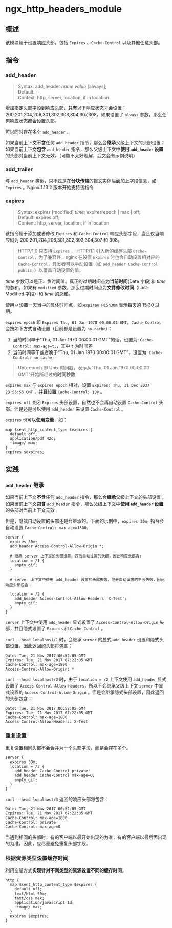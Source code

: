 # ngx_http_headers_module

## 概述

该模块用于设置响应头部，包括 `Expires` 、`Cache-Control` 以及其他任意头部。

## 指令

### add_header

> Syntax: add_header *name* *value* [always];  
> Default: --  
> Context: http, server, location, if in location

增加指定头部字段到响应头部，**只有**以下响应状态才会设置：200,201,204,206,301,302,303,304,307,308。如果设置了 `always` 参数，那么任何响应状态都会设置头部。

可以同时存在多个 `add_header` 。

如果当前上下文**不含**任何 `add_header` 指令，那么会**继承**父级上下文的头部设置；如果当前上下文**包含** `add_header` 指令，那么父级上下文中**使用 `add_header` 设置**的头部对当前上下文无效。（可能不太好理解，后文会有示例说明）

### add_trailer

与 `add_header` 类似，只不过是在**分块传输**的报文实体后面加上字段信息，如 `Expires` 。Nginx 1.13.2 版本开始支持该指令

### expires

> Syntax: expires [modified] *time*; expires epoch | max | off;  
> Default: expires off;  
> Content: http, server, location, if in location  

该指令用于添加或者修改 `Expires` 和 `Cache-Control` 响应头部字段，当且仅当响应码为 200,201,204,206,301,302,303,304,307 和 308。

> HTTP/1.0 只支持 `Expires` ， HTTP/1.1 引入新的缓存头部 `Cache-Control`，为了兼容性，nginx 在设置 `Expires` 时也会自动设置相对应的 `Cache-Control`，开发者可以手动设置（如 `add_header Cache-Control public;`）以覆盖自动设置的值。

*time* 参数可以是正、负时间值。真正的过期时间点为**当前时间**(Date 字段)和 *time* 的总和。如果有 `modified` 参数，那么过期时间点为**文件修改时间**（Last-Modified 字段）和 *time* 的总和。

使用 `@` 设置一天当中的具体时间点，如 `expires @15h30m` 表示每天的 15:30 过期。

`expires epoch` 即 `Expires Thu, 01 Jan 1970 00:00:01 GMT`。`Cache-Control` 会按如下方式自动设置（目前都是设置为 `no-cache`）：

1. 当前时间早于“Thu, 01 Jan 1970 00:00:01 GMT”的话，设置为: `Cache-Control: max-age=t;`，其中 `t` 为时间差
2. 当前时间等于或者晚于“Thu, 01 Jan 1970 00:00:01 GMT”，设置为: `Cache-Control: no-cache;`

> Unix epoch 即 Unix 时间戳，表示从“Thu, 01 Jan 1970 00:00:00 GMT”开始所经过的**时间秒数**

`expires max` 与 `expires epoch` 相对，设置 `Expires: Thu, 31 Dec 2037 23:55:55 GMT` ，并且设置 `Cache-Control: 10y` 。

`expires off` 关闭 `Expires` 头部设置，自然也不会再自动设置 `Cache-Control` 头部。但是还是可以使用 `add_header` 来设置 `Cache-Control` 。

`expires` 也可以**使用变量**，如：

```nginx
map $sent_http_content_type $expires {
  default off;
  application/pdf 42d;
  ~image/ max;
}
expires $expires;
```

## 实践

### `add_header` 继承

如果当前上下文**不含**任何 `add_header` 指令，那么会**继承**父级上下文的头部设置；如果当前上下文**包含** `add_header` 指令，那么父级上下文中**使用 `add_header` 设置**的头部对当前上下文无效。

但是，隐式自动设置的头部还是会继承的。下面的示例中，`expires 30m;` 指令会自动设置 `Cache-Control: max-age=1800`。

```nginx
server {
  expires 30m;
  add_header Access-Control-Allow-Origin *;

  # 继承 server 上下文的头部设置，包括自动设置的头部，因此响应头部含: 
  location = /1 {
    empty_gif;
  }

  # server 上下文中使用 add_header 设置的头部失效，但是自动设置的不会失效，因此响应头部包含：

  location = /2 {
    add_header Access-Control-Allow-Headers 'X-Test';
    empty_gif;
  }
}
```
`server` 上下文中使用 `add_header` 显式设置了 `Access-Control-Allow-Origin` 头部，并且隐式设置了 `Expires` 和 `Cache-Control` 。

`curl --head localhost/1` 时，会继承 `server` 的显式 `add_header` 设置和隐式头部设置，因此返回的头部将包含：

```
Date: Tue, 21 Nov 2017 06:52:05 GMT
Expires: Tue, 21 Nov 2017 07:22:05 GMT
Cache-Control: max-age=1800
Access-Control-Allow-Origin: *
```

`curl --head localhost/2` 时，由于 `location = /2` 上下文使用 `add_header` 显式设置了 `Access-Control-Allow-Headers`，所以不会继承父级上下文 `server` 中显式设置的 `Access-Control-Allow-Origin` 。但是会继承隐式头部设置，因此返回的头部包含：

```
Date: Tue, 21 Nov 2017 06:52:05 GMT
Expires: Tue, 21 Nov 2017 07:22:05 GMT
Cache-Control: max-age=1800
Access-Control-Allow-Headers: X-Test
```

### 重复设置

重复设置相同头部不会合并为一个头部字段，而是会存在多个。

```nginx
server {
  expires 30m;
  location = /3 {
    add_header Cache-Control private;
    add_header Cache-Control max-age=0;
    empty_gif;
  }
}
```

`curl --head localhost/3` 返回的响应头部将包含：

```
Date: Tue, 21 Nov 2017 06:52:05 GMT
Expires: Tue, 21 Nov 2017 07:22:05 GMT
Cache-Control: max-age=1800
Cache-Control: private
Cache-Control: max-age=0
```

当遇到相同的头部时，有的客户端以最开始出现的为准，有的客户端以最后面出现的为准。因此，应尽量避免重复头部字段。

### 根据资源类型设置缓存时间

利用变量方式**实现针对不同类型的资源设置不同的缓存时间**。

```nginx
http {
  map $sent_http_content_type $expires {
    default off;
    text/html 30m;
    text/css max;
    application/javascript 1d;
    ~image/ max;
  }
  expires $expires;
}

```